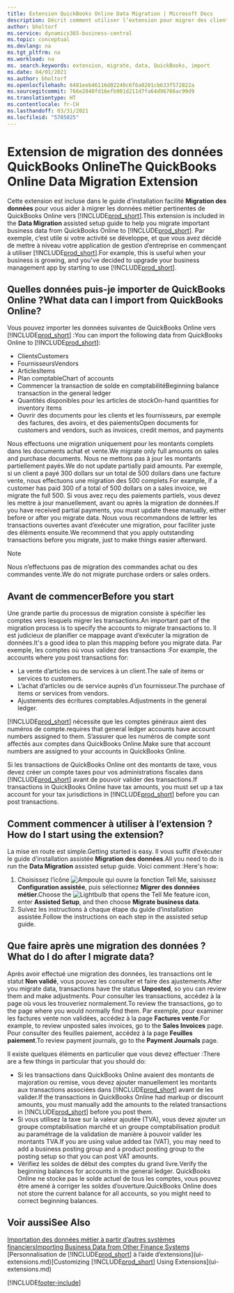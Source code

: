 ```yaml
---
title: Extension QuickBooks Online Data Migration | Microsoft Docs
description: Décrit comment utiliser l’extension pour migrer des clients, des fournisseurs, des articles, et des comptes de QuickBooks Online dans Business Central.
author: bholtorf
ms.service: dynamics365-business-central
ms.topic: conceptual
ms.devlang: na
ms.tgt_pltfrm: na
ms.workload: na
ms. search.keywords: extension, migrate, data, QuickBooks, import
ms.date: 04/01/2021
ms.author: bholtorf
ms.openlocfilehash: 6481eeb46116d02240c6f6a0201cb633f572822a
ms.sourcegitcommit: 766e2840fd16efb901d211d7fa64d96766ac99d9
ms.translationtype: HT
ms.contentlocale: fr-CH
ms.lasthandoff: 03/31/2021
ms.locfileid: "5785025"
---
```

# <a name="the-quickbooks-online-data-migration-extension"></a><span data-ttu-id="6b3b1-103">Extension de migration des données QuickBooks Online</span><span class="sxs-lookup"><span data-stu-id="6b3b1-103">The QuickBooks Online Data Migration Extension</span></span>

<span data-ttu-id="6b3b1-104">Cette extension est incluse dans le guide d’installation facilité **Migration des données** pour vous aider à migrer les données métier pertinentes de QuickBooks Online vers [!INCLUDE[prod_short](includes/prod_short.md)].</span><span class="sxs-lookup"><span data-stu-id="6b3b1-104">This extension is included in the **Data Migration** assisted setup guide to help you migrate important business data from QuickBooks Online to [!INCLUDE[prod_short](includes/prod_short.md)].</span></span> <span data-ttu-id="6b3b1-105">Par exemple, c’est utile si votre activité se développe, et que vous avez décidé de mettre à niveau votre application de gestion d’entreprise en commençant à utiliser [!INCLUDE[prod_short](includes/prod_short.md)].</span><span class="sxs-lookup"><span data-stu-id="6b3b1-105">For example, this is useful when your business is growing, and you've decided to upgrade your business management app by starting to use [!INCLUDE[prod_short](includes/prod_short.md)].</span></span>

## <a name="what-data-can-i-import-from-quickbooks-online"></a><span data-ttu-id="6b3b1-106">Quelles données puis-je importer de QuickBooks Online ?</span><span class="sxs-lookup"><span data-stu-id="6b3b1-106">What data can I import from QuickBooks Online?</span></span>

<span data-ttu-id="6b3b1-107">Vous pouvez importer les données suivantes de QuickBooks Online vers [!INCLUDE[prod_short](includes/prod_short.md)] :</span><span class="sxs-lookup"><span data-stu-id="6b3b1-107">You can import the following data from QuickBooks Online to [!INCLUDE[prod_short](includes/prod_short.md)]:</span></span>  

* <span data-ttu-id="6b3b1-108">Clients</span><span class="sxs-lookup"><span data-stu-id="6b3b1-108">Customers</span></span>
* <span data-ttu-id="6b3b1-109">Fournisseurs</span><span class="sxs-lookup"><span data-stu-id="6b3b1-109">Vendors</span></span>
* <span data-ttu-id="6b3b1-110">Articles</span><span class="sxs-lookup"><span data-stu-id="6b3b1-110">Items</span></span>
* <span data-ttu-id="6b3b1-111">Plan comptable</span><span class="sxs-lookup"><span data-stu-id="6b3b1-111">Chart of accounts</span></span>
* <span data-ttu-id="6b3b1-112">Commencer la transaction de solde en comptabilité</span><span class="sxs-lookup"><span data-stu-id="6b3b1-112">Beginning balance transaction in the general ledger</span></span>
* <span data-ttu-id="6b3b1-113">Quantités disponibles pour les articles de stock</span><span class="sxs-lookup"><span data-stu-id="6b3b1-113">On-hand quantities for inventory items</span></span>
* <span data-ttu-id="6b3b1-114">Ouvrir des documents pour les clients et les fournisseurs, par exemple des factures, des avoirs, et des paiements</span><span class="sxs-lookup"><span data-stu-id="6b3b1-114">Open documents for customers and vendors, such as invoices, credit memos, and payments</span></span>

<span data-ttu-id="6b3b1-115">Nous effectuons une migration uniquement pour les montants complets dans les documents achat et vente.</span><span class="sxs-lookup"><span data-stu-id="6b3b1-115">We migrate only full amounts on sales and purchase documents.</span></span> <span data-ttu-id="6b3b1-116">Nous ne mettons pas à jour les montants partiellement payés.</span><span class="sxs-lookup"><span data-stu-id="6b3b1-116">We do not update partially paid amounts.</span></span> <span data-ttu-id="6b3b1-117">Par exemple, si un client a payé 300 dollars sur un total de 500 dollars dans une facture vente, nous effectuons une migration des 500 complets.</span><span class="sxs-lookup"><span data-stu-id="6b3b1-117">For example, if a customer has paid 300 of a total of 500 dollars on a sales invoice, we migrate the full 500.</span></span> <span data-ttu-id="6b3b1-118">Si vous avez reçu des paiements partiels, vous devez les mettre à jour manuellement, avant ou après la migration de données.</span><span class="sxs-lookup"><span data-stu-id="6b3b1-118">If you have received partial payments, you must update these manually, either before or after you migrate data.</span></span> <span data-ttu-id="6b3b1-119">Nous vous recommandons de lettrer les transactions ouvertes avant d’exécuter une migration, pour faciliter juste des éléments ensuite.</span><span class="sxs-lookup"><span data-stu-id="6b3b1-119">We recommend that you apply outstanding transactions before you migrate, just to make things easier afterward.</span></span>

> [!NOTE]  
> <span data-ttu-id="6b3b1-120">Nous n’effectuons pas de migration des commandes achat ou des commandes vente.</span><span class="sxs-lookup"><span data-stu-id="6b3b1-120">We do not migrate purchase orders or sales orders.</span></span>

## <a name="before-you-start"></a><span data-ttu-id="6b3b1-121">Avant de commencer</span><span class="sxs-lookup"><span data-stu-id="6b3b1-121">Before you start</span></span>

<span data-ttu-id="6b3b1-122">Une grande partie du processus de migration consiste à spécifier les comptes vers lesquels migrer les transactions.</span><span class="sxs-lookup"><span data-stu-id="6b3b1-122">An important part of the migration process is to specify the accounts to migrate transactions to.</span></span> <span data-ttu-id="6b3b1-123">Il est judicieux de planifier ce mappage avant d’exécuter la migration de données.</span><span class="sxs-lookup"><span data-stu-id="6b3b1-123">It's a good idea to plan this mapping before you migrate data.</span></span> <span data-ttu-id="6b3b1-124">Par exemple, les comptes où vous validez des transactions :</span><span class="sxs-lookup"><span data-stu-id="6b3b1-124">For example, the accounts where you post transactions for:</span></span>  

* <span data-ttu-id="6b3b1-125">La vente d’articles ou de services à un client.</span><span class="sxs-lookup"><span data-stu-id="6b3b1-125">The sale of items or services to customers.</span></span>
* <span data-ttu-id="6b3b1-126">L’achat d’articles ou de service auprès d’un fournisseur.</span><span class="sxs-lookup"><span data-stu-id="6b3b1-126">The purchase of items or services from vendors.</span></span>  
* <span data-ttu-id="6b3b1-127">Ajustements des écritures comptables.</span><span class="sxs-lookup"><span data-stu-id="6b3b1-127">Adjustments in the general ledger.</span></span>  

[!INCLUDE[prod_short](includes/prod_short.md)] <span data-ttu-id="6b3b1-128">nécessite que les comptes généraux aient des numéros de compte.</span><span class="sxs-lookup"><span data-stu-id="6b3b1-128">requires that general ledger accounts have account numbers assigned to them.</span></span> <span data-ttu-id="6b3b1-129">S’assurer que les numéros de compte sont affectés aux comptes dans QuickBooks Online.</span><span class="sxs-lookup"><span data-stu-id="6b3b1-129">Make sure that account numbers are assigned to your accounts in QuickBooks Online.</span></span>

<span data-ttu-id="6b3b1-130">Si les transactions de QuickBooks Online ont des montants de taxe, vous devez créer un compte taxes pour vos administrations fiscales dans [!INCLUDE[prod_short](includes/prod_short.md)] avant de pouvoir valider des transactions.</span><span class="sxs-lookup"><span data-stu-id="6b3b1-130">If transactions in QuickBooks Online have tax amounts, you must set up a tax account for your tax jurisdictions in [!INCLUDE[prod_short](includes/prod_short.md)] before you can post transactions.</span></span>

## <a name="how-do-i-start-using-the-extension"></a><span data-ttu-id="6b3b1-131">Comment commencer à utiliser à l’extension ?</span><span class="sxs-lookup"><span data-stu-id="6b3b1-131">How do I start using the extension?</span></span>

<span data-ttu-id="6b3b1-132">La mise en route est simple.</span><span class="sxs-lookup"><span data-stu-id="6b3b1-132">Getting started is easy.</span></span> <span data-ttu-id="6b3b1-133">Il vous suffit d’exécuter le guide d’installation assistée **Migration des données**.</span><span class="sxs-lookup"><span data-stu-id="6b3b1-133">All you need to do is run the **Data Migration** assisted setup guide.</span></span> <span data-ttu-id="6b3b1-134">Voici comment :</span><span class="sxs-lookup"><span data-stu-id="6b3b1-134">Here's how:</span></span>

1. <span data-ttu-id="6b3b1-135">Choisissez l’icône ![Ampoule qui ouvre la fonction Tell Me](media/ui-search/search_small.png "Dites-moi ce que vous voulez faire"), saisissez **Configuration assistée**, puis sélectionnez **Migrer des données métier**.</span><span class="sxs-lookup"><span data-stu-id="6b3b1-135">Choose the ![Lightbulb that opens the Tell Me feature](media/ui-search/search_small.png "Tell me what you want to do") icon, enter **Assisted Setup**, and then choose **Migrate business data**.</span></span>
2. <span data-ttu-id="6b3b1-136">Suivez les instructions à chaque étape du guide d’installation assistée.</span><span class="sxs-lookup"><span data-stu-id="6b3b1-136">Follow the instructions on each step in the assisted setup guide.</span></span>

## <a name="what-do-i-do-after-i-migrate-data"></a><span data-ttu-id="6b3b1-137">Que faire après une migration des données ?</span><span class="sxs-lookup"><span data-stu-id="6b3b1-137">What do I do after I migrate data?</span></span>

<span data-ttu-id="6b3b1-138">Après avoir effectué une migration des données, les transactions ont le statut **Non validé**, vous pouvez les consulter et faire des ajustements.</span><span class="sxs-lookup"><span data-stu-id="6b3b1-138">After you migrate data, transactions have the status **Unposted**, so you can review them and make adjustments.</span></span> <span data-ttu-id="6b3b1-139">Pour consulter les transactions, accédez à la page où vous les trouveriez normalement.</span><span class="sxs-lookup"><span data-stu-id="6b3b1-139">To review the transactions, go to the page where you would normally find them.</span></span> <span data-ttu-id="6b3b1-140">Par exemple, pour examiner les factures vente non validées, accédez à la page **Factures vente**.</span><span class="sxs-lookup"><span data-stu-id="6b3b1-140">For example, to review unposted sales invoices, go to the **Sales Invoices** page.</span></span> <span data-ttu-id="6b3b1-141">Pour consulter des feuilles paiement, accédez à la page **Feuilles paiement**.</span><span class="sxs-lookup"><span data-stu-id="6b3b1-141">To review payment journals, go to the **Payment Journals** page.</span></span>  

<span data-ttu-id="6b3b1-142">Il existe quelques éléments en particulier que vous devez effectuer :</span><span class="sxs-lookup"><span data-stu-id="6b3b1-142">There are a few things in particular that you should do:</span></span>

* <span data-ttu-id="6b3b1-143">Si les transactions dans QuickBooks Online avaient des montants de majoration ou remise, vous devez ajouter manuellement les montants aux transactions associées dans [!INCLUDE[prod_short](includes/prod_short.md)] avant de les valider.</span><span class="sxs-lookup"><span data-stu-id="6b3b1-143">If the transactions in QuickBooks Online had markup or discount amounts, you must manually add the amounts to the related transactions in [!INCLUDE[prod_short](includes/prod_short.md)] before you post them.</span></span>
* <span data-ttu-id="6b3b1-144">Si vous utilisez la taxe sur la valeur ajoutée (TVA), vous devez ajouter un groupe comptabilisation marché et un groupe comptabilisation produit au paramétrage de la validation de manière à pouvoir valider les montants TVA.</span><span class="sxs-lookup"><span data-stu-id="6b3b1-144">If you are using value added tax (VAT), you may need to add a business posting group and a product posting group to the posting setup so that you can post VAT amounts.</span></span>
* <span data-ttu-id="6b3b1-145">Vérifiez les soldes de début des comptes du grand livre.</span><span class="sxs-lookup"><span data-stu-id="6b3b1-145">Verify the beginning balances for accounts in the general ledger.</span></span> <span data-ttu-id="6b3b1-146">QuickBooks Online ne stocke pas le solde actuel de tous les comptes, vous pouvez être amené à corriger les soldes d’ouverture.</span><span class="sxs-lookup"><span data-stu-id="6b3b1-146">QuickBooks Online does not store the current balance for all accounts, so you might need to correct beginning balances.</span></span>

## <a name="see-also"></a><span data-ttu-id="6b3b1-147">Voir aussi</span><span class="sxs-lookup"><span data-stu-id="6b3b1-147">See Also</span></span>

[<span data-ttu-id="6b3b1-148">Importation des données métier à partir d’autres systèmes financiers</span><span class="sxs-lookup"><span data-stu-id="6b3b1-148">Importing Business Data from Other Finance Systems</span></span>](across-import-data-configuration-packages.md)  
<span data-ttu-id="6b3b1-149">[Personnalisation de [!INCLUDE[prod_short](includes/prod_short.md)] à l’aide d’extensions](ui-extensions.md)</span><span class="sxs-lookup"><span data-stu-id="6b3b1-149">[Customizing [!INCLUDE[prod_short](includes/prod_short.md)] Using Extensions](ui-extensions.md)</span></span>  


[!INCLUDE[footer-include](includes/footer-banner.md)]